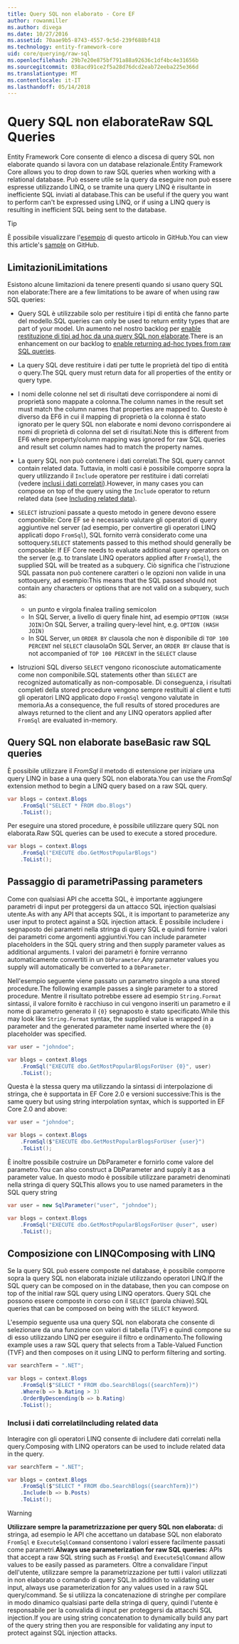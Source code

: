 ```yaml
---
title: Query SQL non elaborato - Core EF
author: rowanmiller
ms.author: divega
ms.date: 10/27/2016
ms.assetid: 70aae9b5-8743-4557-9c5d-239f688bf418
ms.technology: entity-framework-core
uid: core/querying/raw-sql
ms.openlocfilehash: 29b7e20e875bf791a88a92636c1df4bc4e31656b
ms.sourcegitcommit: 038acd91ce2f5a28d76dcd2eab72eeba225e366d
ms.translationtype: MT
ms.contentlocale: it-IT
ms.lasthandoff: 05/14/2018
---
```

# <a name="raw-sql-queries"></a><span data-ttu-id="644a5-102">Query SQL non elaborate</span><span class="sxs-lookup"><span data-stu-id="644a5-102">Raw SQL Queries</span></span>

<span data-ttu-id="644a5-103">Entity Framework Core consente di elenco a discesa di query SQL non elaborate quando si lavora con un database relazionale.</span><span class="sxs-lookup"><span data-stu-id="644a5-103">Entity Framework Core allows you to drop down to raw SQL queries when working with a relational database.</span></span> <span data-ttu-id="644a5-104">Può essere utile se la query da eseguire non può essere espresse utilizzando LINQ, o se tramite una query LINQ è risultante in inefficiente SQL inviati al database.</span><span class="sxs-lookup"><span data-stu-id="644a5-104">This can be useful if the query you want to perform can't be expressed using LINQ, or if using a LINQ query is resulting in inefficient SQL being sent to the database.</span></span>

> [!TIP]  
> <span data-ttu-id="644a5-105">È possibile visualizzare l'[esempio](https://github.com/aspnet/EntityFramework.Docs/tree/master/samples/core/Querying) di questo articolo in GitHub.</span><span class="sxs-lookup"><span data-stu-id="644a5-105">You can view this article's [sample](https://github.com/aspnet/EntityFramework.Docs/tree/master/samples/core/Querying) on GitHub.</span></span>

## <a name="limitations"></a><span data-ttu-id="644a5-106">Limitazioni</span><span class="sxs-lookup"><span data-stu-id="644a5-106">Limitations</span></span>

<span data-ttu-id="644a5-107">Esistono alcune limitazioni da tenere presenti quando si usano query SQL non elaborate:</span><span class="sxs-lookup"><span data-stu-id="644a5-107">There are a few limitations to be aware of when using raw SQL queries:</span></span>
* <span data-ttu-id="644a5-108">Query SQL è utilizzabile solo per restituire i tipi di entità che fanno parte del modello.</span><span class="sxs-lookup"><span data-stu-id="644a5-108">SQL queries can only be used to return entity types that are part of your model.</span></span> <span data-ttu-id="644a5-109">Un aumento nel nostro backlog per [enable restituzione di tipi ad hoc da una query SQL non elaborate](https://github.com/aspnet/EntityFramework/issues/1862).</span><span class="sxs-lookup"><span data-stu-id="644a5-109">There is an enhancement on our backlog to [enable returning ad-hoc types from raw SQL queries](https://github.com/aspnet/EntityFramework/issues/1862).</span></span>

* <span data-ttu-id="644a5-110">La query SQL deve restituire i dati per tutte le proprietà del tipo di entità o query.</span><span class="sxs-lookup"><span data-stu-id="644a5-110">The SQL query must return data for all properties of the entity or query type.</span></span>

* <span data-ttu-id="644a5-111">I nomi delle colonne nel set di risultati deve corrispondere ai nomi di proprietà sono mappate a colonna.</span><span class="sxs-lookup"><span data-stu-id="644a5-111">The column names in the result set must match the column names that properties are mapped to.</span></span> <span data-ttu-id="644a5-112">Questo è diverso da EF6 in cui il mapping di proprietà o la colonna è stato ignorato per le query SQL non elaborate e nomi devono corrispondere ai nomi di proprietà di colonna del set di risultati.</span><span class="sxs-lookup"><span data-stu-id="644a5-112">Note this is different from EF6 where property/column mapping was ignored for raw SQL queries and result set column names had to match the property names.</span></span>

* <span data-ttu-id="644a5-113">La query SQL non può contenere i dati correlati.</span><span class="sxs-lookup"><span data-stu-id="644a5-113">The SQL query cannot contain related data.</span></span> <span data-ttu-id="644a5-114">Tuttavia, in molti casi è possibile comporre sopra la query utilizzando il `Include` operatore per restituire i dati correlati (vedere [inclusi i dati correlati](#including-related-data)).</span><span class="sxs-lookup"><span data-stu-id="644a5-114">However, in many cases you can compose on top of the query using the `Include` operator to return related data (see [Including related data](#including-related-data)).</span></span>

* <span data-ttu-id="644a5-115">`SELECT` istruzioni passate a questo metodo in genere devono essere componibile: Core EF se è necessario valutare gli operatori di query aggiuntive nel server (ad esempio, per convertire gli operatori LINQ applicati dopo `FromSql`), SQL fornito verrà considerato come una sottoquery.</span><span class="sxs-lookup"><span data-stu-id="644a5-115">`SELECT` statements passed to this method should generally be composable: If EF Core needs to evaluate additional query operators on the server (e.g. to translate LINQ operators applied after `FromSql`), the supplied SQL will be treated as a subquery.</span></span> <span data-ttu-id="644a5-116">Ciò significa che l'istruzione SQL passata non può contenere caratteri o le opzioni non valide in una sottoquery, ad esempio:</span><span class="sxs-lookup"><span data-stu-id="644a5-116">This means that the SQL passed should not contain any characters or options that are not valid on a subquery, such as:</span></span>
  * <span data-ttu-id="644a5-117">un punto e virgola finale</span><span class="sxs-lookup"><span data-stu-id="644a5-117">a trailing semicolon</span></span>
  * <span data-ttu-id="644a5-118">In SQL Server, a livello di query finale hint, ad esempio `OPTION (HASH JOIN)`</span><span class="sxs-lookup"><span data-stu-id="644a5-118">On SQL Server, a trailing query-level hint, e.g. `OPTION (HASH JOIN)`</span></span>
  * <span data-ttu-id="644a5-119">In SQL Server, un `ORDER BY` clausola che non è disponibile di `TOP 100 PERCENT` nel `SELECT` clausola</span><span class="sxs-lookup"><span data-stu-id="644a5-119">On SQL Server, an `ORDER BY` clause that is not accompanied of `TOP 100 PERCENT` in the `SELECT` clause</span></span>

* <span data-ttu-id="644a5-120">Istruzioni SQL diverso `SELECT` vengono riconosciute automaticamente come non componibile.</span><span class="sxs-lookup"><span data-stu-id="644a5-120">SQL statements other than `SELECT` are recognized automatically as non-composable.</span></span> <span data-ttu-id="644a5-121">Di conseguenza, i risultati completi della stored procedure vengono sempre restituiti al client e tutti gli operatori LINQ applicato dopo `FromSql` vengono valutate in memoria.</span><span class="sxs-lookup"><span data-stu-id="644a5-121">As a consequence, the full results of stored procedures are always returned to the client and any LINQ operators applied after `FromSql` are evaluated in-memory.</span></span> 

## <a name="basic-raw-sql-queries"></a><span data-ttu-id="644a5-122">Query SQL non elaborate base</span><span class="sxs-lookup"><span data-stu-id="644a5-122">Basic raw SQL queries</span></span>

<span data-ttu-id="644a5-123">È possibile utilizzare il *FromSql* il metodo di estensione per iniziare una query LINQ in base a una query SQL non elaborata.</span><span class="sxs-lookup"><span data-stu-id="644a5-123">You can use the *FromSql* extension method to begin a LINQ query based on a raw SQL query.</span></span>

<!-- [!code-csharp[Main](samples/core/Querying/Querying/RawSQL/Sample.cs)] -->
``` csharp
var blogs = context.Blogs
    .FromSql("SELECT * FROM dbo.Blogs")
    .ToList();
```

<span data-ttu-id="644a5-124">Per eseguire una stored procedure, è possibile utilizzare query SQL non elaborata.</span><span class="sxs-lookup"><span data-stu-id="644a5-124">Raw SQL queries can be used to execute a stored procedure.</span></span>

<!-- [!code-csharp[Main](samples/core/Querying/Querying/RawSQL/Sample.cs)] -->
``` csharp
var blogs = context.Blogs
    .FromSql("EXECUTE dbo.GetMostPopularBlogs")
    .ToList();
```

## <a name="passing-parameters"></a><span data-ttu-id="644a5-125">Passaggio di parametri</span><span class="sxs-lookup"><span data-stu-id="644a5-125">Passing parameters</span></span>

<span data-ttu-id="644a5-126">Come con qualsiasi API che accetta SQL, è importante aggiungere parametri di input per proteggersi da un attacco SQL injection qualsiasi utente.</span><span class="sxs-lookup"><span data-stu-id="644a5-126">As with any API that accepts SQL, it is important to parameterize any user input to protect against a SQL injection attack.</span></span> <span data-ttu-id="644a5-127">È possibile includere i segnaposto dei parametri nella stringa di query SQL e quindi fornire i valori dei parametri come argomenti aggiuntivi.</span><span class="sxs-lookup"><span data-stu-id="644a5-127">You can include parameter placeholders in the SQL query string and then supply parameter values as additional arguments.</span></span> <span data-ttu-id="644a5-128">I valori dei parametri è fornire verranno automaticamente convertiti in un `DbParameter`.</span><span class="sxs-lookup"><span data-stu-id="644a5-128">Any parameter values you supply will automatically be converted to a `DbParameter`.</span></span>

<span data-ttu-id="644a5-129">Nell'esempio seguente viene passato un parametro singolo a una stored procedure.</span><span class="sxs-lookup"><span data-stu-id="644a5-129">The following example passes a single parameter to a stored procedure.</span></span> <span data-ttu-id="644a5-130">Mentre il risultato potrebbe essere ad esempio `String.Format` sintassi, il valore fornito è racchiuso in cui vengono inseriti un parametro e il nome di parametro generato il `{0}` segnaposto è stato specificato.</span><span class="sxs-lookup"><span data-stu-id="644a5-130">While this may look like `String.Format` syntax, the supplied value is wrapped in a parameter and the generated parameter name inserted where the `{0}` placeholder was specified.</span></span>

<!-- [!code-csharp[Main](samples/core/Querying/Querying/RawSQL/Sample.cs)] -->
``` csharp
var user = "johndoe";

var blogs = context.Blogs
    .FromSql("EXECUTE dbo.GetMostPopularBlogsForUser {0}", user)
    .ToList();
```

<span data-ttu-id="644a5-131">Questa è la stessa query ma utilizzando la sintassi di interpolazione di stringa, che è supportata in EF Core 2.0 e versioni successive:</span><span class="sxs-lookup"><span data-stu-id="644a5-131">This is the same query but using string interpolation syntax, which is supported in EF Core 2.0 and above:</span></span>

<!-- [!code-csharp[Main](samples/core/Querying/Querying/RawSQL/Sample.cs)] -->
``` csharp
var user = "johndoe";

var blogs = context.Blogs
    .FromSql($"EXECUTE dbo.GetMostPopularBlogsForUser {user}")
    .ToList();
```

<span data-ttu-id="644a5-132">È inoltre possibile costruire un DbParameter e fornirlo come valore del parametro.</span><span class="sxs-lookup"><span data-stu-id="644a5-132">You can also construct a DbParameter and supply it as a parameter value.</span></span> <span data-ttu-id="644a5-133">In questo modo è possibile utilizzare parametri denominati nella stringa di query SQL</span><span class="sxs-lookup"><span data-stu-id="644a5-133">This allows you to use named parameters in the SQL query string</span></span>

<!-- [!code-csharp[Main](samples/core/Querying/Querying/RawSQL/Sample.cs)] -->
``` csharp
var user = new SqlParameter("user", "johndoe");

var blogs = context.Blogs
    .FromSql("EXECUTE dbo.GetMostPopularBlogsForUser @user", user)
    .ToList();
```

## <a name="composing-with-linq"></a><span data-ttu-id="644a5-134">Composizione con LINQ</span><span class="sxs-lookup"><span data-stu-id="644a5-134">Composing with LINQ</span></span>

<span data-ttu-id="644a5-135">Se la query SQL può essere composte nel database, è possibile comporre sopra la query SQL non elaborata iniziale utilizzando operatori LINQ.</span><span class="sxs-lookup"><span data-stu-id="644a5-135">If the SQL query can be composed on in the database, then you can compose on top of the initial raw SQL query using LINQ operators.</span></span> <span data-ttu-id="644a5-136">Query SQL che possono essere composte in corso con il `SELECT` (parola chiave).</span><span class="sxs-lookup"><span data-stu-id="644a5-136">SQL queries that can be composed on being with the `SELECT` keyword.</span></span>

<span data-ttu-id="644a5-137">L'esempio seguente usa una query SQL non elaborata che consente di selezionare da una funzione con valori di tabella (TVF) e quindi compone su di esso utilizzando LINQ per eseguire il filtro e ordinamento.</span><span class="sxs-lookup"><span data-stu-id="644a5-137">The following example uses a raw SQL query that selects from a Table-Valued Function (TVF) and then composes on it using LINQ to perform filtering and sorting.</span></span>

<!-- [!code-csharp[Main](samples/core/Querying/Querying/RawSQL/Sample.cs)] -->
``` csharp
var searchTerm = ".NET";

var blogs = context.Blogs
    .FromSql($"SELECT * FROM dbo.SearchBlogs({searchTerm})")
    .Where(b => b.Rating > 3)
    .OrderByDescending(b => b.Rating)
    .ToList();
```

### <a name="including-related-data"></a><span data-ttu-id="644a5-138">Inclusi i dati correlati</span><span class="sxs-lookup"><span data-stu-id="644a5-138">Including related data</span></span>

<span data-ttu-id="644a5-139">Interagire con gli operatori LINQ consente di includere dati correlati nella query.</span><span class="sxs-lookup"><span data-stu-id="644a5-139">Composing with LINQ operators can be used to include related data in the query.</span></span>

<!-- [!code-csharp[Main](samples/core/Querying/Querying/RawSQL/Sample.cs)] -->
``` csharp
var searchTerm = ".NET";

var blogs = context.Blogs
    .FromSql($"SELECT * FROM dbo.SearchBlogs({searchTerm})")
    .Include(b => b.Posts)
    .ToList();
```

> [!WARNING]  
> <span data-ttu-id="644a5-140">**Utilizzare sempre la parametrizzazione per query SQL non elaborata:** di stringa, ad esempio le API che accettano un database SQL non elaborato `FromSql` e `ExecuteSqlCommand` consentono i valori essere facilmente passati come parametri.</span><span class="sxs-lookup"><span data-stu-id="644a5-140">**Always use parameterization for raw SQL queries:** APIs that accept a raw SQL string such as `FromSql` and `ExecuteSqlCommand` allow values to be easily passed as parameters.</span></span> <span data-ttu-id="644a5-141">Oltre a convalidare l'input dell'utente, utilizzare sempre la parametrizzazione per tutti i valori utilizzati in non elaborato o comando di query SQL.</span><span class="sxs-lookup"><span data-stu-id="644a5-141">In addition to validating user input, always use parameterization for any values used in a raw SQL query/command.</span></span> <span data-ttu-id="644a5-142">Se si utilizza la concatenazione di stringhe per compilare in modo dinamico qualsiasi parte della stringa di query, quindi l'utente è responsabile per la convalida di input per proteggersi da attacchi SQL injection.</span><span class="sxs-lookup"><span data-stu-id="644a5-142">If you are using string concatenation to dynamically build any part of the query string then you are responsible for validating any input to protect against SQL injection attacks.</span></span>
